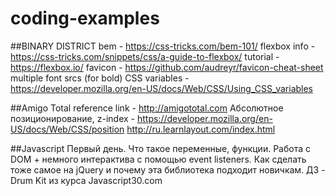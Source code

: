 # coding-examples

##BINARY DISTRICT 
bem - https://css-tricks.com/bem-101/
flexbox 
info - https://css-tricks.com/snippets/css/a-guide-to-flexbox/
tutorial - https://flexbox.io/
favicon - https://github.com/audreyr/favicon-cheat-sheet
multiple font srcs (for bold)
CSS variables  - https://developer.mozilla.org/en-US/docs/Web/CSS/Using_CSS_variables

##Amigo Total 
reference link - http://amigototal.com
Абсолютное позиционирование, z-index - https://developer.mozilla.org/en-US/docs/Web/CSS/position  http://ru.learnlayout.com/index.html

##Javascript 
Первый день. 
Что такое переменные, функции. Работа с DOM + немного интерактива с помощью event listeners. 
Как сделать тоже самое на jQuery и почему эта библиотека подходит новичкам.
ДЗ - Drum Kit из курса Javascript30.com
